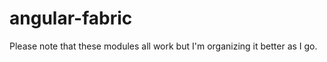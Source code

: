 angular-fabric
==============

Please note that these modules all work but I'm organizing it better as I go.
